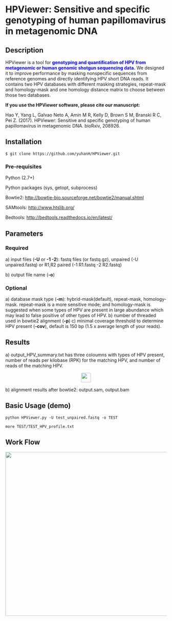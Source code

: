 # HPViewer: Sensitive and specific genotyping of human papillomavirus in metagenomic DNA

##  Description
HPViewer is a tool for <span style="color:blue">__genotyping and quantification of HPV from metagenomic or human genomic shotgun sequencing data.__</span>  We designed it to improve performance by masking nonspecific sequences from reference genomes and directly identifying HPV short DNA reads. It contains two HPV databases with different masking strategies, repeat-mask and homology-mask and one homology distance matrix to choose between those two databases.

__If you use the HPViewer software, please cite our manuscript:__

Hao Y, Yang L, Galvao Neto A, Amin M R, Kelly D, Brown S M, Branski R C, Pei Z. (2017). HPViewer: Sensitive and specific genotyping of human papillomavirus in metagenomic DNA. bioRxiv, 208926.


##  Installation
```{bash eval=FALSE}
$ git clone https://github.com/yuhanH/HPViewer.git
```

###  Pre-requisites

Python (2.7+)

Python packages (sys, getopt, subprocess)

Bowtie2: http://bowtie-bio.sourceforge.net/bowtie2/manual.shtml

SAMtools: http://www.htslib.org/

Bedtools: http://bedtools.readthedocs.io/en/latest/

##  Parameters
###  Required
a) input files (__-U__ or __-1 -2__): fastq files (or fastq.gz), unpaired (-U unpaired.fastq) or R1,R2 paired (-1 R1.fastq -2 R2.fastq)

b) output file name (__-o__)

###  Optional
a) database mask type (__-m__):  hybrid-mask(default), repeat-mask, homology-mask. repeat-mask is a more sensitive mode; and homology-mask is suggested when some types of HPV are present in large abundance which may lead to false positive of other types of HPV.
b) number of threaded used in bowtie2 alignment (__-p__)
c) minimal coverage threshold to determine HPV present (__-cov__), default is 150 bp (1.5 x average length of your reads).


##  Results
a) output_HPV_summary.txt has three coloumns with types of HPV present, number of reads per kilobase (RPK) for the matching HPV, and number of reads of the matching HPV.

<p align="center"><img src="http://mathurl.com/yaps6bcj.png" height="30" /></p>



b) alignment results after bowtie2: output.sam, output.bam



##  Basic Usage (demo)
```{bash eval=FALSE}
python HPViewer.py -U test_unpaired.fastq -o TEST
```

```{bash}
more TEST/TEST_HPV_profile.txt
```

##  Work Flow
<p align="center"><img src="https://github.com/yuhanH/HPViewer/blob/master/workflow.png" height="512" /></p>



